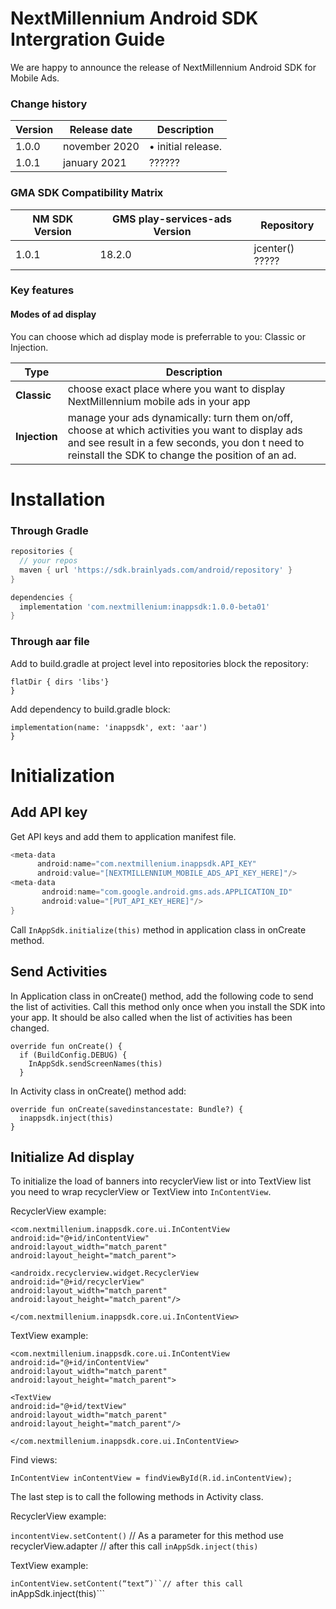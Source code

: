 # NextMillennium Android SDK Intergration Guide
We are happy to announce the release of NextMillennium Android SDK for Mobile Ads. 
 

###  Change history


|        Version        |Release date                          |Description                         |
|----------------|-------------------------------|-----------------------------|
|1.0.0|november 2020          |• initial release.           |
|1.0.1          |january 2021            |??????           |

### GMA SDK Compatibility Matrix

|NM SDK Version |GMS play-services-ads Version                         |Repository                         |
|----------------|-------------------------------|-----------------------------|
|1.0.1 |18.2.0         |jcenter() ?????          |


###  Key features

####  Modes of ad display

You can choose which ad display mode is preferrable to you: Classic or Injection.
 
| Type  | Description                         |                   
|----------------|-------------------------------|
|**Classic** |choose exact place where you want to display NextMillennium mobile ads in your app |   
|**Injection** |manage your ads dynamically: turn them on/off, choose at which activities you want to display ads and see result in a few seconds, you don t need to reinstall the SDK to change the position of an ad.   |

# Installation

### Through Gradle
```gradle
repositories {
  // your repos
  maven { url 'https://sdk.brainlyads.com/android/repository' }
}
```
```gradle
dependencies {
  implementation 'com.nextmillenium:inappsdk:1.0.0-beta01'
}
```
### Through aar file

Add to build.gradle at project level into repositories block the repository:

```repositories {
flatDir { dirs 'libs'}
}
```

Add dependency to build.gradle block:

```dependencies {
implementation(name: 'inappsdk', ext: 'aar')
}
```


# Initialization
## Add API key

Get API keys and add them to application manifest file.

```gradle
<meta-data
      android:name="com.nextmillenium.inappsdk.API_KEY"
      android:value="[NEXTMILLENNIUM_MOBILE_ADS_API_KEY_HERE]"/>
<meta-data
       android:name="com.google.android.gms.ads.APPLICATION_ID"
       android:value="[PUT_API_KEY_HERE]"/>
}
```



Call ```InAppSdk.initialize(this)``` method in application class in onCreate method.


## Send Activities
In Application class in onCreate() method, add the following code to send the list of activities. Call this method only once when you install the SDK into your app. It should be also called when the list of activities has been changed. 

```
override fun onCreate() {
  if (BuildConfig.DEBUG) {
    InAppSdk.sendScreenNames(this)
  }
```
  
In Activity class in onCreate() method add:

```
override fun onCreate(savedinstancestate: Bundle?) {
  inappsdk.inject(this)
}
```

## Initialize Ad display

To initialize the load of banners into recyclerView list or into TextView list you need to wrap recyclerView or TextView into ```InContentView```.

RecyclerView example:

    <com.nextmillenium.inappsdk.core.ui.InContentView
    android:id="@+id/inContentView"
    android:layout_width="match_parent"
    android:layout_height="match_parent">
    
    <androidx.recyclerview.widget.RecyclerView
    android:id="@+id/recyclerView"
    android:layout_width="match_parent"
    android:layout_height="match_parent"/>
    
    </com.nextmillenium.inappsdk.core.ui.InContentView>

TextView example:

    <com.nextmillenium.inappsdk.core.ui.InContentView
    android:id="@+id/inContentView"
    android:layout_width="match_parent"
    android:layout_height="match_parent">

    <TextView
    android:id="@+id/textView"
    android:layout_width="match_parent"
    android:layout_height="match_parent"/>
    
    </com.nextmillenium.inappsdk.core.ui.InContentView>

Find views: 

```InContentView inContentView = findViewById(R.id.inContentView);```

The last step is to call the following methods in Activity class.

RecyclerView example:

```incontentView.setContent()``` // As a parameter for this method use  recyclerView.adapter 
// after this call
```inAppSdk.inject(this)```

TextView example: 

```inContentView.setContent(“text”)``// after this call ```inAppSdk.inject(this)```




